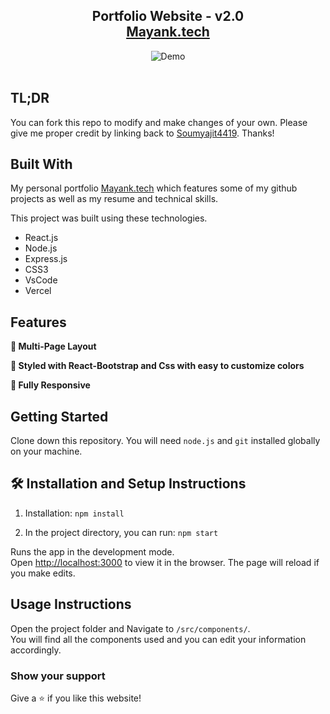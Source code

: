 <h2 align="center">
  Portfolio Website - v2.0<br/>
  <a href="https://portfolio-seven-delta-91.vercel.app/" target="_blank">Mayank.tech</a>
</h2>
<div align="center">
  <img alt="Demo" src="./Images/readme-img1.png" />
</div>

<br/>



## TL;DR

You can fork this repo to modify and make changes of your own. Please give me proper credit by linking back to [Soumyajit4419](https://github.com/mayanksahu17/Portfolio). Thanks!

## Built With

My personal portfolio <a href="https://portfolio-seven-delta-91.vercel.app/" target="_blank">Mayank.tech</a> which features some of my github projects as well as my resume and technical skills.<br/>

This project was built using these technologies.

- React.js
- Node.js
- Express.js
- CSS3
- VsCode
- Vercel

## Features

**📖 Multi-Page Layout**

**🎨 Styled with React-Bootstrap and Css with easy to customize colors**

**📱 Fully Responsive**

## Getting Started

Clone down this repository. You will need `node.js` and `git` installed globally on your machine.

## 🛠 Installation and Setup Instructions

1. Installation: `npm install`

2. In the project directory, you can run: `npm start`

Runs the app in the development mode.\
Open [http://localhost:3000](http://localhost:3000) to view it in the browser.
The page will reload if you make edits.

## Usage Instructions

Open the project folder and Navigate to `/src/components/`. <br/>
You will find all the components used and you can edit your information accordingly.

### Show your support

Give a ⭐ if you like this website!



